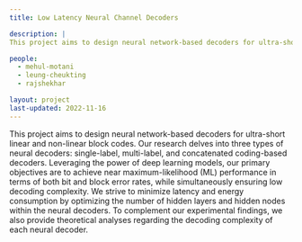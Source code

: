 ```yaml
---
title: Low Latency Neural Channel Decoders

description: |
This project aims to design neural network-based decoders for ultra-short linear and non-linear block codes.

people:
  - mehul-motani
  - leung-cheukting
  - rajshekhar

layout: project
last-updated: 2022-11-16
---
```


This project aims to design neural network-based decoders for ultra-short linear and non-linear block codes. Our research delves into three types of neural decoders: single-label, multi-label, and concatenated coding-based decoders. Leveraging the power of deep learning models, our primary objectives are to achieve near maximum-likelihood (ML) performance in terms of both bit and block error rates, while simultaneously ensuring low decoding complexity. We strive to minimize latency and energy consumption by optimizing the number of hidden layers and hidden nodes within the neural decoders. To complement our experimental findings, we also provide theoretical analyses regarding the decoding complexity of each neural decoder.